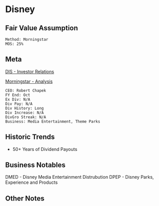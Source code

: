 # Disney
## Fair Value Assumption

```
Method: Morningstar
MOS: 25%
```

## Meta
[DIS - Investor Relations](https://thewaltdisneycompany.com/investor-relations/)

[Morningstar - Analysis](https://www.morningstar.com/stocks/xnys/dis/analysis)

~~~
CEO: Robert Chapek
FY End: Oct
Ex Div: N/A
Div Pay: N/A
Div History: Long
Div Increase: N/A
DivGro Streak: N/A
Business: Media Entertainment, Theme Parks
~~~


## Historic Trends
- 50+ Years of Dividend Payouts

## Business Notables
DMED - Disney Media Entertainment Distrubution
DPEP - Disney Parks, Experience and Products


## Other Notes


